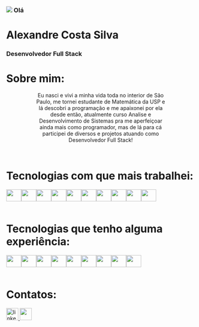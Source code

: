 <h3><img src="https://raw.githubusercontent.com/MartinHeinz/MartinHeinz/master/wave.gif"/> Olá </h3>

<div align="left">
  <h1>Alexandre Costa Silva</h1>
  <h3>Desenvolvedor Full Stack</h3>
</div>

<h1 align="left">Sobre mim:</h1>

<div align="center" style="width: 70%; margin-left:15%;">
  <p > Eu nasci e vivi a minha vida toda no interior de São Paulo, me tornei estudante de Matemática da USP e lá descobri a programação e me apaixonei por ela desde então, atualmente curso Analise e Desenvolvimento de Sistemas pra me aperfeiçoar ainda mais como programador, mas de lá para cá participei de diversos e projetos atuando como Desenvolvedor Full Stack!</p>
</div>

<br>
<h1 align="left">Tecnologias com que mais trabalhei:</h1>

<div align="left" style="display: flex">
  <img height="32" width="40" src="https://cdn.simpleicons.org/html5/white" />
  <img height="32" width="40" src="https://cdn.simpleicons.org/css3/white" />
  <img height="32" width="40" src="https://cdn.simpleicons.org/javascript/white" />
  <img height="32" width="40" src="https://cdn.simpleicons.org/typescript/white" />
  <img height="32" width="40" src="https://cdn.simpleicons.org/react/white" />
  <img height="32" width="40" src="https://cdn.simpleicons.org/express/white" />
  <img height="32" width="40" src="https://cdn.simpleicons.org/mongodb/white" />
  <img height="32" width="40" src="https://cdn.simpleicons.org/mysql/white" />
  <img height="32" width="40" src="https://cdn.simpleicons.org/postgresql/white" />
  <img height="32" width="40" src="https://cdn.simpleicons.org/styledcomponents/white" />
</div>
<br>

<h1 align="left">Tecnologias que tenho alguma experiência:</h1>

<div align="left" style="display: flex">
  <img height="32" width="40" src="https://cdn.simpleicons.org/python/white" />
  <img height="32" width="40" src="https://cdn.simpleicons.org/c/white" />
  <img height="32" width="40" src="https://cdn.simpleicons.org/r/white" />
  <img height="32" width="40" src="https://cdn.simpleicons.org/php/white" />
  <img height="32" width="40" src="https://cdn.simpleicons.org/dotnet/white" />
  <img height="32" width="40" src="https://cdn.simpleicons.org/tailwindcss/white" />
  <img height="32" width="40" src="https://cdn.simpleicons.org/jest/white" />
  <img height="32" width="40" src="https://cdn.simpleicons.org/docker/white" />
  <img height="32" width="40" src="https://cdn.simpleicons.org/amazonwebservices/white" />
</div>

<br>
<h1 align="left">Contatos:</h1>

<a href="https://www.linkedin.com/in/alexandrecsdev/" target="_blank">
  <img src="https://img.shields.io/static/v1?message=LinkedIn&logo=linkedin&label=&color=0077B5&logoColor=white&labelColor=&style=for-the-badge" height="32" alt="linkedin logo"  />
</a>

<a href = "mailto:alexandrecsdev@gmail.com">
  <img src="https://img.shields.io/badge/-Gmail-%23333?style=for-the-badge&logo=gmail&logoColor=white" target="_blank" height="32">
</a>
